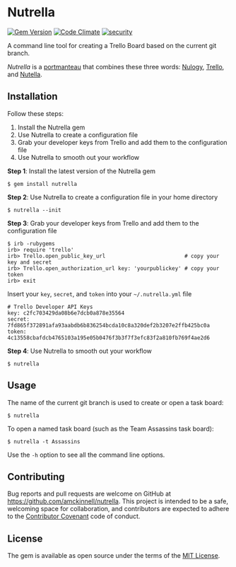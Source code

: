# Nutrella

[![Gem Version](https://badge.fury.io/rb/nutrella.svg)](https://badge.fury.io/rb/nutrella)
[![Code Climate](https://codeclimate.com/github/amckinnell/nutrella/badges/gpa.svg)](https://codeclimate.com/github/amckinnell/nutrella)
[![security](https://hakiri.io/github/amckinnell/nutrella/master.svg)](https://hakiri.io/github/amckinnell/nutrella/master)

A command line tool for creating a Trello Board based on the current git branch.

_Nutrella_ is a [portmanteau](https://en.wikipedia.org/wiki/Portmanteau) that combines these three words:
[Nulogy](http://nulogy.com/), [Trello](http://trello.com/), and [Nutella](http://www.nutella.com/).


## Installation

Follow these steps:

1. Install the Nutrella gem
2. Use Nutrella to create a configuration file
3. Grab your developer keys from Trello and add them to the configuration file
4. Use Nutrella to smooth out your workflow

**Step 1**: Install the latest version of the Nutrella gem

    $ gem install nutrella

**Step 2**: Use Nutrella to create a configuration file in your home directory

    $ nutrella --init

**Step 3**: Grab your developer keys from Trello and add them to the configuration file

    $ irb -rubygems
    irb> require 'trello'
    irb> Trello.open_public_key_url                         # copy your key and secret
    irb> Trello.open_authorization_url key: 'yourpublickey' # copy your token
    irb> exit

Insert your `key`, `secret`, and `token` into your `~/.nutrella.yml` file

    # Trello Developer API Keys
    key: c2fc703429da08b6e7dcb0a878e35564
    secret: 7fd865f372891afa93aabdb6b836254bcda10c8a320def2b3207e2ffb425bc0a
    token: 4c13558cbafdcb4765103a195e05b0476f3b3f7f3efc83f2a810fb769f4ae2d6

**Step 4**: Use Nutrella to smooth out your workflow

    $ nutrella


## Usage

The name of the current git branch is used to create or open a task board:

    $ nutrella

To open a named task board (such as the Team Assassins task board):

    $ nutrella -t Assassins

Use the `-h` option to see all the command line options.


## Contributing

Bug reports and pull requests are welcome on GitHub at https://github.com/amckinnell/nutrella.
This project is intended to be a safe, welcoming space for collaboration, and contributors are
expected to adhere to the [Contributor Covenant](http://contributor-covenant.org) code of conduct.


## License

The gem is available as open source under the terms of the [MIT License](http://opensource.org/licenses/MIT).
